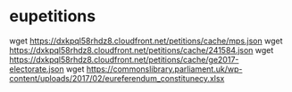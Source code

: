 # eupetitions

wget https://dxkpql58rhdz8.cloudfront.net/petitions/cache/mps.json
wget https://dxkpql58rhdz8.cloudfront.net/petitions/cache/241584.json
wget https://dxkpql58rhdz8.cloudfront.net/petitions/cache/ge2017-electorate.json
wget https://commonslibrary.parliament.uk/wp-content/uploads/2017/02/eureferendum_constitunecy.xlsx
